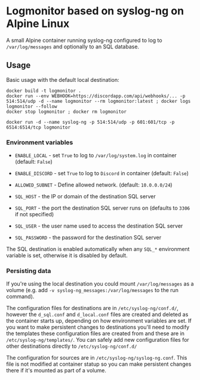 # Logmonitor based on syslog-ng on Alpine Linux

A small Alpine container running syslog-ng configured to log to `/var/log/messages` and optionally to an SQL database.


## Usage

Basic usage with the default local destination:

```
docker build -t logmonitor .
docker run --env WEBHOOK=https://discordapp.com/api/webhooks/... -p 514:514/udp -d --name logmonitor --rm logmonitor:latest ; docker logs logmonitor --follow
docker stop logmonitor ; docker rm logmonitor
```

```
docker run -d --name syslog-ng -p 514:514/udp -p 601:601/tcp -p 6514:6514/tcp logmonitor
```

### Environment variables

* `ENABLE_LOCAL` - set `True` to log to `/var/log/system.log` in container (default: `False`)
* `ENABLE_DISCORD` - set `True` to log to `Discord` in container (default: `False`)

* `ALLOWED_SUBNET` - Define allowed network. (default: `10.0.0.0/24`)

* `SQL_HOST` - the IP or domain of the destination SQL server
* `SQL_PORT` - the port the destination SQL server runs on (defaults to `3306` if not specified)
* `SQL_USER` - the user name used to access the destination SQL server
* `SQL_PASSWORD` - the password for the destination SQL server

The SQL destination is enabled automatically when any `SQL_*` environment variable is set, otherwise it is disabled by default.


### Persisting data

If you're using the local destination you could mount `/var/log/messages` as a volume (e.g. add `-v syslog-ng_messages:/var/log/messages` to the run command).

The configuration files for destinations are in `/etc/syslog-ng/conf.d/`, however the `d_sql.conf` and `d_local.conf` files are created and deleted as the container starts up, depending on how environment variables are set. If you want to make persistent changes to destinations you'll need to modify the templates these configuration files are created from and these are in `/etc/syslog-ng/templates/`. You can safely add new configuration files for other destinations directly to `/etc/syslog-ng/conf.d/`

The configuration for sources are in `/etc/syslog-ng/syslog-ng.conf`. This file is not modified at container statup so you can make persistent changes there if it's mounted as part of a volume.
